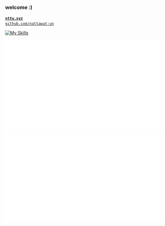 
### **welcome :)**

[**`nttw.xyz`**](https://nttw.xyz)<br>
[`github.com/nattawut-un`](https://github.com/nattawut-un)<br>

[![My Skills](https://skillicons.dev/icons?i=js,ts,html,css,nodejs,react,vue,svelte,tailwind,express,mysql)](https://skillicons.dev)

![](https://raw.githubusercontent.com/nattawut-un/github-stats/master/generated/overview.svg#gh-dark-mode-only)
![](https://raw.githubusercontent.com/nattawut-un/github-stats/master/generated/languages.svg#gh-dark-mode-only)

